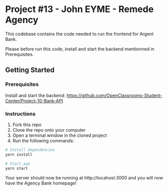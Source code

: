 
# Project #13 - John EYME - Remede Agency

This codebase contains the code needed to run the frontend for Argent Bank.

Please before run this code, install and start the backend mentionned in Prerequisites.

## Getting Started

### Prerequisites

Install and start the backend:
https://github.com/OpenClassrooms-Student-Center/Project-10-Bank-API

### Instructions

1. Fork this repo
2. Clone the repo onto your computer
3. Open a terminal window in the cloned project
4. Run the following commands:

```bash
# Install dependencies
yarn install

# Start app
yarn start

```

Your server should now be running at http://locahost:3000 and you will now have the Agency Bank homepage!

